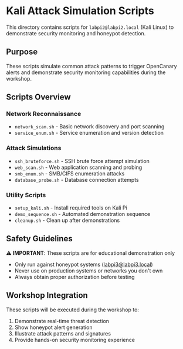 # Kali Attack Simulation Scripts

This directory contains scripts for `labpi2@labpi2.local` (Kali Linux) to demonstrate security monitoring and honeypot detection.

## Purpose

These scripts simulate common attack patterns to trigger OpenCanary alerts and demonstrate security monitoring capabilities during the workshop.

## Scripts Overview

### Network Reconnaissance
- `network_scan.sh` - Basic network discovery and port scanning
- `service_enum.sh` - Service enumeration and version detection

### Attack Simulations
- `ssh_bruteforce.sh` - SSH brute force attempt simulation
- `web_scan.sh` - Web application scanning and probing
- `smb_enum.sh` - SMB/CIFS enumeration attacks
- `database_probe.sh` - Database connection attempts

### Utility Scripts
- `setup_kali.sh` - Install required tools on Kali Pi
- `demo_sequence.sh` - Automated demonstration sequence
- `cleanup.sh` - Clean up after demonstrations

## Safety Guidelines

⚠️ **IMPORTANT**: These scripts are for educational demonstration only
- Only run against honeypot systems (labpi3@labpi3.local)
- Never use on production systems or networks you don't own
- Always obtain proper authorization before testing

## Workshop Integration

These scripts will be executed during the workshop to:
1. Demonstrate real-time threat detection
2. Show honeypot alert generation
3. Illustrate attack patterns and signatures
4. Provide hands-on security monitoring experience